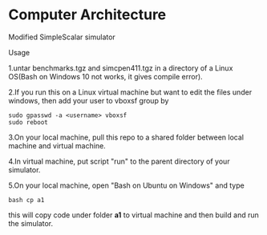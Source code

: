 # Computer Architecture

Modified SimpleScalar simulator

Usage

1.untar benchmarks.tgz and simcpen411.tgz in a directory of a Linux OS(Bash on Windows 10 not works, it gives compile error).

2.If you run this on a Linux virtual machine but want to edit the files under windows, then add your user to vboxsf group by

```shell
sudo gpasswd -a <username> vboxsf
sudo reboot
```

3.On your local machine, pull this repo to a shared folder between local machine and virtual machine.

4.In virtual machine, put script "run" to the parent directory of your simulator.

5.On your local machine, open "Bash on Ubuntu on Windows" and type
```shell
bash cp a1
```

this will copy code under folder **a1** to virtual machine and then build and run the simulator. 
